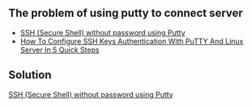 ## The problem of using putty to connect server
- [SSH (Secure Shell) without password using Putty
](https://www.getfilecloud.com/blog/ssh-without-password-using-putty/)
- [How To Configure SSH Keys Authentication With PuTTY And Linux Server In 5 Quick Steps](https://www.howtoforge.com/how-to-configure-ssh-keys-authentication-with-putty-and-linux-server-in-5-quick-steps)


## Solution
 [SSH (Secure Shell) without password using Putty](https://www.getfilecloud.com/blog/ssh-without-password-using-putty/)
